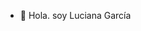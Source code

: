 - 👋 Hola. soy Luciana García

<!---
lugarcialopez/lugarcialopez is a ✨ special ✨ repository because its `README.md` (this file) appears on your GitHub profile.
You can click the Preview link to take a look at your changes.
--->

